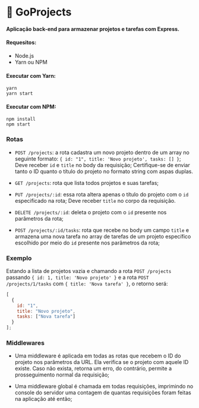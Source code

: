 # :rocket: GoProjects

#### Aplicação back-end para armazenar projetos e tarefas com Express.

#### Requesitos:
- Node.js
- Yarn ou NPM

#### Executar com Yarn:
    yarn
    yarn start

#### Executar com NPM:
    npm install
    npm start

### Rotas

- `POST /projects`: a rota cadastra um novo projeto dentro de um array no seguinte formato: `{ id: "1", title: 'Novo projeto', tasks: [] }`; Deve receber `id` e `title` no body da requisição; Certifique-se de enviar tanto o ID quanto o título do projeto no formato string com aspas duplas.

- `GET /projects`: rota que lista todos projetos e suas tarefas;

- `PUT /projects/:id`: essa rota altera apenas o título do projeto com o `id` especificado na rota; Deve receber `title` no corpo da requisição.

- `DELETE /projects/:id`: deleta o projeto com o `id` presente nos parâmetros da rota;

- `POST /projects/:id/tasks`: rota que recebe no body um campo `title` e armazena uma nova tarefa no array de tarefas de um projeto específico escolhido por meio do `id` presente nos parâmetros da rota;

### Exemplo

Estando a lista de projetos vazia e chamando a rota `POST /projects` passando `{ id: 1, title: 'Novo projeto' }` e a rota `POST /projects/1/tasks` com `{ title: 'Nova tarefa' }`, o retorno será:

```js
[
  {
    id: "1",
    title: "Novo projeto",
    tasks: ["Nova tarefa"]
  }
];
```

### Middlewares

- Uma middleware é aplicada em todas as rotas que recebem o ID do projeto nos parâmetros da URL. Ela verifica se o projeto com aquele ID existe. Caso não exista, retorna um erro, do contrário, permite a prosseguimento normal da requisição;

- Uma middleware global é chamada em todas requisições, imprimindo no console do servidor uma contagem de quantas requisições foram feitas na aplicação até então;
